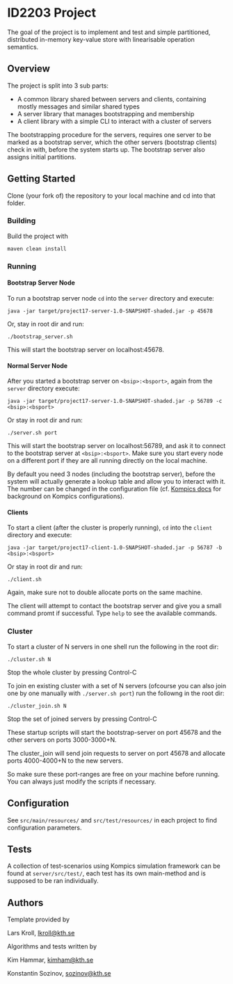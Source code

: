 # ID2203 Project

The goal of the project is to implement and test and simple partitioned, distributed in-memory key-value store with linearisable operation semantics.

## Overview

The project is split into 3 sub parts:

- A common library shared between servers and clients, containing mostly messages and similar shared types
- A server library that manages bootstrapping and membership
- A client library with a simple CLI to interact with a cluster of servers

The bootstrapping procedure for the servers, requires one server to be marked as a bootstrap server, which the other servers (bootstrap clients) check in with, before the system starts up. The bootstrap server also assigns initial partitions.

## Getting Started

Clone (your fork of) the repository to your local machine and cd into that folder.

### Building
Build the project with

```
maven clean install
```

### Running

#### Bootstrap Server Node

To run a bootstrap server node `cd` into the `server` directory and execute:

```
java -jar target/project17-server-1.0-SNAPSHOT-shaded.jar -p 45678
```

Or, stay in root dir and run:

```
./bootstrap_server.sh
```

This will start the bootstrap server on localhost:45678.

#### Normal Server Node
After you started a bootstrap server on `<bsip>:<bsport>`, again from the `server` directory execute:

```
java -jar target/project17-server-1.0-SNAPSHOT-shaded.jar -p 56789 -c <bsip>:<bsport>
```

Or stay in root dir and run:

```
./server.sh port
```

This will start the bootstrap server on localhost:56789, and ask it to connect to the bootstrap server at `<bsip>:<bsport>`.
Make sure you start every node on a different port if they are all running directly on the local machine.

By default you need 3 nodes (including the bootstrap server), before the system will actually generate a lookup table and allow you to interact with it.
The number can be changed in the configuration file (cf. [Kompics docs](http://kompics.sics.se/current/tutorial/networking/basic/basic.html#cleanup-config-files-classmatchers-and-assembly) for background on Kompics configurations).

#### Clients
To start a client (after the cluster is properly running), `cd` into the `client` directory and execute:

```
java -jar target/project17-client-1.0-SNAPSHOT-shaded.jar -p 56787 -b <bsip>:<bsport>
```

Or stay in root dir and run:

```
./client.sh
```

Again, make sure not to double allocate ports on the same machine.

The client will attempt to contact the bootstrap server and give you a small command promt if successful. Type `help` to see the available commands.

### Cluster

To start a cluster of N servers in one shell run the following in the root dir:

```
./cluster.sh N
```

Stop the whole cluster by pressing Control-C

To join en existing cluster with a set of N servers (ofcourse you can also join one by one manually with `./server.sh port`) run the followng in the root dir:

```
./cluster_join.sh N
```

Stop the set of joined servers by pressing Control-C

These startup scripts will start the bootstrap-server on port 45678 and the other servers on ports 3000-3000+N. 

The cluster_join will send join requests to server on port 45678 and allocate ports 4000-4000+N to the new servers.
 
So make sure these port-ranges are free on your machine before running. You can always just modify the scripts if necessary.

## Configuration

See `src/main/resources/` and `src/test/resources/` in each project to find configuration parameters.

## Tests

A collection of test-scenarios using Kompics simulation framework can be found at `server/src/test/`, each test has its own main-method and is supposed to be ran individually.

## Authors

Template provided by 

Lars Kroll, lkroll@kth.se

Algorithms and tests written by

Kim Hammar, kimham@kth.se

Konstantin Sozinov, sozinov@kth.se


